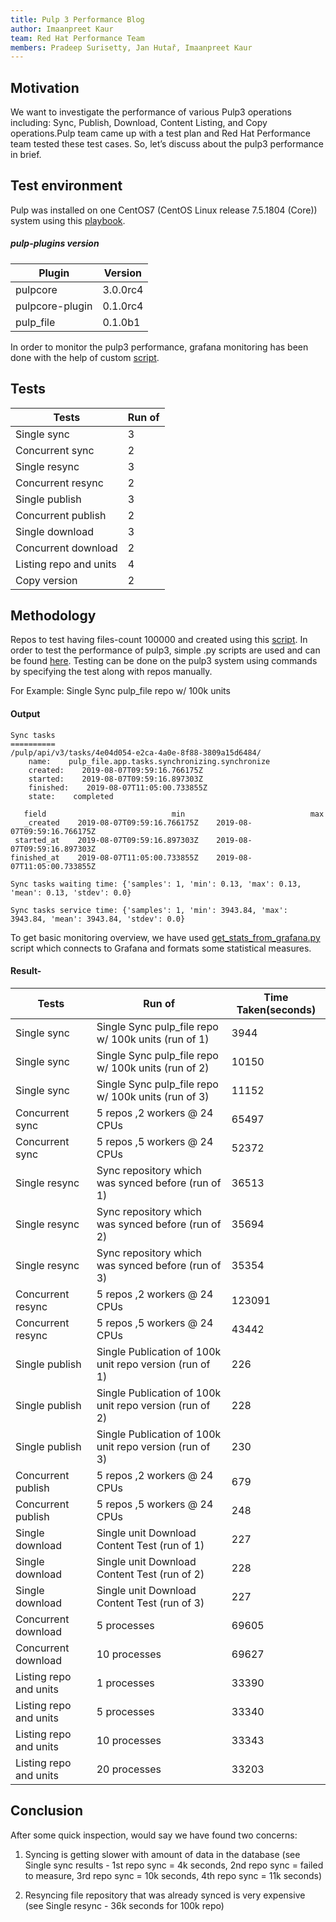 ```yaml
---
title: Pulp 3 Performance Blog
author: Imaanpreet Kaur
team: Red Hat Performance Team
members: Pradeep Surisetty, Jan Hutař, Imaanpreet Kaur
---
```


## Motivation

We want to investigate the performance of various Pulp3 operations including: Sync, Publish, Download, Content Listing, and Copy operations.Pulp team came up with a test plan and Red Hat Performance team tested these test cases. So, let’s discuss about the pulp3 performance in brief.

## Test environment

Pulp was installed on one CentOS7 (CentOS Linux release 7.5.1804 (Core)) system using this [playbook](https://github.com/pulp/ansible-pulp/blob/master/example-use/playbook.yml). 

##### pulp-plugins version

| Plugin | Version |
| ------------- | ------------- |
| pulpcore | 3.0.0rc4 |
| pulpcore-plugin | 0.1.0rc4  |
| pulp_file  | 0.1.0b1  |


In order to monitor the pulp3 performance, grafana monitoring has been done with the help of custom [script](https://github.com/redhat-performance/satellite-monitoring/blob/master/adhoc-scripts/get_stats_from_grafana.py). 

## Tests

| Tests | Run of |
| ------------- | ------------- |
| Single sync | 3 |
| Concurrent sync  | 2  |
| Single resync  | 3  |
| Concurrent resync | 2  |
| Single publish | 3  |
| Concurrent publish  | 2  |
| Single download  | 3  |
| Concurrent download | 2  |
| Listing repo and units | 4  |
| Copy version | 2  |

## Methodology

Repos to test having files-count 100000 and created using this [script](https://github.com/redhat-performance/pulpperf/tree/master/scrips). In order to test the performance of pulp3, simple .py scripts are used and can be found [here](https://github.com/redhat-performance/pulpperf/tree/master/tests). Testing can be done on the pulp3 system using commands by specifying the test along with repos manually.

For Example:  Single Sync pulp_file repo w/ 100k units

#### Output 

~~~
Sync tasks
==========
/pulp/api/v3/tasks/4e04d054-e2ca-4a0e-8f88-3809a15d6484/
    name:    pulp_file.app.tasks.synchronizing.synchronize
    created:    2019-08-07T09:59:16.766175Z
    started:    2019-08-07T09:59:16.897303Z
    finished:    2019-08-07T11:05:00.733855Z
    state:    completed

   field                            min                            max
   _created    2019-08-07T09:59:16.766175Z    2019-08-07T09:59:16.766175Z
 started_at    2019-08-07T09:59:16.897303Z    2019-08-07T09:59:16.897303Z
finished_at    2019-08-07T11:05:00.733855Z    2019-08-07T11:05:00.733855Z

Sync tasks waiting time: {'samples': 1, 'min': 0.13, 'max': 0.13, 'mean': 0.13, 'stdev': 0.0}

Sync tasks service time: {'samples': 1, 'min': 3943.84, 'max': 3943.84, 'mean': 3943.84, 'stdev': 0.0}
~~~

To get basic monitoring overview, we have used [get_stats_from_grafana.py](https://github.com/redhat-performance/satellite-monitoring/blob/master/adhoc-scripts/get_stats_from_grafana.py) script which connects to Grafana and formats some statistical measures.

#### Result-

| Tests | Run of | Time Taken(seconds) |
| ------------- | ------------- | ------------- |
| Single sync | Single Sync pulp_file repo w/ 100k units (run of 1) | 3944 |
| Single sync | Single Sync pulp_file repo w/ 100k units (run of 2) | 10150 |
| Single sync | Single Sync pulp_file repo w/ 100k units (run of 3) | 11152 |
| Concurrent sync  | 5 repos ,2 workers @ 24 CPUs  | 65497 |
| Concurrent sync  | 5 repos ,5 workers @ 24 CPUs  | 52372 |
| Single resync  | Sync repository which was synced before (run of 1)  | 36513 |
| Single resync  | Sync repository which was synced before (run of 2)  | 35694 |
| Single resync  | Sync repository which was synced before (run of 3)  | 35354 |
| Concurrent resync | 5 repos ,2 workers @ 24 CPUs  | 123091 |
| Concurrent resync | 5 repos ,5 workers @ 24 CPUs  | 43442 |
| Single publish | Single Publication of 100k unit repo version (run of 1)  | 226 |
| Single publish | Single Publication of 100k unit repo version (run of 2)  | 228 |
| Single publish | Single Publication of 100k unit repo version (run of 3)  | 230 |
| Concurrent publish  | 5 repos ,2 workers @ 24 CPUs  | 679 |
| Concurrent publish  | 5 repos ,5 workers @ 24 CPUs  | 248 |
| Single download  | Single unit Download Content Test (run of 1)  | 227 |
| Single download  | Single unit Download Content Test (run of 2)  | 228 |
| Single download  | Single unit Download Content Test (run of 3)  | 227 |
| Concurrent download | 5 processes  | 69605 |
| Concurrent download | 10 processes  | 69627 |
| Listing repo and units | 1 processes  | 33390 |
| Listing repo and units | 5 processes  | 33340 |
| Listing repo and units | 10 processes  | 33343 |
| Listing repo and units | 20 processes  | 33203 |

## Conclusion

After some quick inspection, would say we have found two concerns:

1. Syncing is getting slower with amount of data in the database (see Single sync results - 1st repo sync = 4k seconds, 2nd repo sync = failed to measure, 3rd repo sync = 10k seconds, 4th repo sync = 11k seconds)

2. Resyncing file repository that was already synced is very expensive (see Single resync - 36k seconds for 100k repo)



